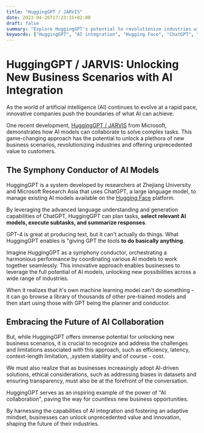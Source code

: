 ```yaml
---
title: "HuggingGPT / JARVIS"
date: 2023-04-26T17:23:15+02:00
draft: false
summary: "Explore HuggingGPT's potential to revolutionize industries with AI integration, transforming customer service, content creation, healthcare, supply chain, and finance for unparalleled business opportunities."
keywords: ["HuggingGPT", "AI integration", "Hugging Face", "ChatGPT", "customer service", "content creation", "healthcare", "supply chain", "finance", "innovation"]
---
```


# HuggingGPT / JARVIS: Unlocking New Business Scenarios with AI Integration

As the world of artificial intelligence (AI) continues to evolve at a rapid pace, innovative companies push the boundaries of what AI can achieve. 

One recent development, [HuggingGPT / JARVIS](https://github.com/microsoft/JARVIS) from Microsoft, demonstrates how AI models can collaborate to solve complex tasks. This game-changing approach has the potential to unlock a plethora of new business scenarios, revolutionizing industries and offering unprecedented value to customers.

## The Symphony Conductor of AI Models

HuggingGPT is a system developed by researchers at Zhejiang University and Microsoft Research Asia that uses ChatGPT, a large language model, to manage existing AI models available on the [Hugging Face](/posts/huggingface/) platform. 

By leveraging the advanced language understanding and generation capabilities of ChatGPT, HuggingGPT can plan tasks, **select relevant AI models, execute subtasks, and summarize responses**.

GPT-4 is great at producing text, but it can't actually do things. What HuggingGPT enables is "giving GPT the tools **to do basically anything**.

Imagine HuggingGPT as a symphony conductor, orchestrating a harmonious performance by coordinating various AI models to work together seamlessly. This innovative approach enables businesses to leverage the full potential of AI models, unlocking new possibilities across a wide range of industries.

When it realizes that it's own machine learning model can't do something - it can go browse a library of thousands of other pre-trained models and then start using those with GPT being the planner and conductor.

## Embracing the Future of AI Collaboration

But, while HuggingGPT offers immense potential for unlocking new business scenarios, it is crucial to recognize and address the challenges and limitations associated with this approach, such as efficiency, latency, context-length limitation, ,system stability and of course - cost. 

We must also realize that as businesses increasingly adopt AI-driven solutions, ethical considerations, such as addressing biases in datasets and ensuring transparency, must also be at the forefront of the conversation.

HuggingGPT serves as an inspiring example of the power of "AI collaboration", paving the way for countless new business opportunities. 

By harnessing the capabilities of AI integration and fostering an adaptive mindset, businesses can unlock unprecedented value and innovation, shaping the future of their industries.

